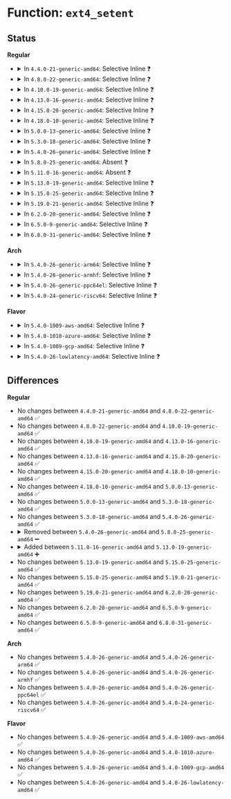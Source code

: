 # Function: <code>ext4_setent</code>

## Status
<b>Regular</b>
<ul>
<li>
<details>
<summary>In <code>4.4.0-21-generic-amd64</code>: Selective Inline ❓</summary>

```c
int ext4_setent(handle_t * handle, struct ext4_renament * ent, unsigned int ino, unsigned int file_type)
```

```json
{
  "name": "ext4_setent",
  "collision_type": "Unique Static",
  "inline_type": "Selective",
  "funcs": [
    {
      "addr": 18446744071581609184,
      "name": "ext4_setent",
      "external": false,
      "loc": "fs/ext4/namei.c:3341",
      "file": "fs/ext4/namei.c",
      "inline": "not declared, inlined",
      "caller_inline": [],
      "caller_func": [
        "fs/ext4/namei.c:ext4_cross_rename",
        "fs/ext4/namei.c:ext4_cross_rename",
        "fs/ext4/namei.c:ext4_rename",
        "fs/ext4/namei.c:ext4_rename"
      ]
    }
  ],
  "symbols": [
    {
      "addr": 18446744071581609184,
      "name": "ext4_setent",
      "section": ".text",
      "bind": "STB_LOCAL",
      "size": 284
    }
  ]
}
```
</details>
</li>
<li>
<details>
<summary>In <code>4.8.0-22-generic-amd64</code>: Selective Inline ❓</summary>

```c
int ext4_setent(handle_t * handle, struct ext4_renament * ent, unsigned int ino, unsigned int file_type)
```

```json
{
  "name": "ext4_setent",
  "collision_type": "Unique Static",
  "inline_type": "Selective",
  "funcs": [
    {
      "addr": 18446744071581801504,
      "name": "ext4_setent",
      "external": false,
      "loc": "fs/ext4/namei.c:3370",
      "file": "fs/ext4/namei.c",
      "inline": "not declared, inlined",
      "caller_inline": [],
      "caller_func": [
        "fs/ext4/namei.c:ext4_cross_rename",
        "fs/ext4/namei.c:ext4_cross_rename",
        "fs/ext4/namei.c:ext4_rename",
        "fs/ext4/namei.c:ext4_rename"
      ]
    }
  ],
  "symbols": [
    {
      "addr": 18446744071581801504,
      "name": "ext4_setent",
      "section": ".text",
      "bind": "STB_LOCAL",
      "size": 295
    }
  ]
}
```
</details>
</li>
<li>
<details>
<summary>In <code>4.10.0-19-generic-amd64</code>: Selective Inline ❓</summary>

```c
int ext4_setent(handle_t * handle, struct ext4_renament * ent, unsigned int ino, unsigned int file_type)
```

```json
{
  "name": "ext4_setent",
  "collision_type": "Unique Static",
  "inline_type": "Selective",
  "funcs": [
    {
      "addr": 18446744071581890976,
      "name": "ext4_setent",
      "external": false,
      "loc": "fs/ext4/namei.c:3372",
      "file": "fs/ext4/namei.c",
      "inline": "not declared, inlined",
      "caller_inline": [],
      "caller_func": [
        "fs/ext4/namei.c:ext4_cross_rename",
        "fs/ext4/namei.c:ext4_cross_rename",
        "fs/ext4/namei.c:ext4_rename",
        "fs/ext4/namei.c:ext4_rename"
      ]
    }
  ],
  "symbols": [
    {
      "addr": 18446744071581890976,
      "name": "ext4_setent",
      "section": ".text",
      "bind": "STB_LOCAL",
      "size": 261
    }
  ]
}
```
</details>
</li>
<li>
<details>
<summary>In <code>4.13.0-16-generic-amd64</code>: Selective Inline ❓</summary>

```c
int ext4_setent(handle_t * handle, struct ext4_renament * ent, unsigned int ino, unsigned int file_type)
```

```json
{
  "name": "ext4_setent",
  "collision_type": "Unique Static",
  "inline_type": "Selective",
  "funcs": [
    {
      "addr": 18446744071582085792,
      "name": "ext4_setent",
      "external": false,
      "loc": "fs/ext4/namei.c:3360",
      "file": "fs/ext4/namei.c",
      "inline": "not declared, inlined",
      "caller_inline": [],
      "caller_func": [
        "fs/ext4/namei.c:ext4_cross_rename",
        "fs/ext4/namei.c:ext4_cross_rename",
        "fs/ext4/namei.c:ext4_rename",
        "fs/ext4/namei.c:ext4_rename"
      ]
    }
  ],
  "symbols": [
    {
      "addr": 18446744071582085792,
      "name": "ext4_setent",
      "section": ".text",
      "bind": "STB_LOCAL",
      "size": 266
    }
  ]
}
```
</details>
</li>
<li>
<details>
<summary>In <code>4.15.0-20-generic-amd64</code>: Selective Inline ❓</summary>

```c
int ext4_setent(handle_t * handle, struct ext4_renament * ent, unsigned int ino, unsigned int file_type)
```

```json
{
  "name": "ext4_setent",
  "collision_type": "Unique Static",
  "inline_type": "Selective",
  "funcs": [
    {
      "addr": 18446744071582235408,
      "name": "ext4_setent",
      "external": false,
      "loc": "fs/ext4/namei.c:3356",
      "file": "fs/ext4/namei.c",
      "inline": "not declared, inlined",
      "caller_inline": [],
      "caller_func": [
        "fs/ext4/namei.c:ext4_cross_rename",
        "fs/ext4/namei.c:ext4_cross_rename",
        "fs/ext4/namei.c:ext4_rename",
        "fs/ext4/namei.c:ext4_rename"
      ]
    }
  ],
  "symbols": [
    {
      "addr": 18446744071582235408,
      "name": "ext4_setent",
      "section": ".text",
      "bind": "STB_LOCAL",
      "size": 266
    }
  ]
}
```
</details>
</li>
<li>
<details>
<summary>In <code>4.18.0-10-generic-amd64</code>: Selective Inline ❓</summary>

```c
int ext4_setent(handle_t * handle, struct ext4_renament * ent, unsigned int ino, unsigned int file_type)
```

```json
{
  "name": "ext4_setent",
  "collision_type": "Unique Static",
  "inline_type": "Selective",
  "funcs": [
    {
      "addr": 18446744071582425568,
      "name": "ext4_setent",
      "external": false,
      "loc": "fs/ext4/namei.c:3328",
      "file": "fs/ext4/namei.c",
      "inline": "not declared, inlined",
      "caller_inline": [],
      "caller_func": [
        "fs/ext4/namei.c:ext4_cross_rename",
        "fs/ext4/namei.c:ext4_cross_rename",
        "fs/ext4/namei.c:ext4_rename",
        "fs/ext4/namei.c:ext4_rename"
      ]
    }
  ],
  "symbols": [
    {
      "addr": 18446744071582425568,
      "name": "ext4_setent",
      "section": ".text",
      "bind": "STB_LOCAL",
      "size": 325
    }
  ]
}
```
</details>
</li>
<li>
<details>
<summary>In <code>5.0.0-13-generic-amd64</code>: Selective Inline ❓</summary>

```c
int ext4_setent(handle_t * handle, struct ext4_renament * ent, unsigned int ino, unsigned int file_type)
```

```json
{
  "name": "ext4_setent",
  "collision_type": "Unique Static",
  "inline_type": "Selective",
  "funcs": [
    {
      "addr": 18446744071582525088,
      "name": "ext4_setent",
      "external": false,
      "loc": "fs/ext4/namei.c:3331",
      "file": "fs/ext4/namei.c",
      "inline": "not declared, inlined",
      "caller_inline": [],
      "caller_func": [
        "fs/ext4/namei.c:ext4_cross_rename",
        "fs/ext4/namei.c:ext4_cross_rename",
        "fs/ext4/namei.c:ext4_rename",
        "fs/ext4/namei.c:ext4_rename"
      ]
    }
  ],
  "symbols": [
    {
      "addr": 18446744071582525088,
      "name": "ext4_setent",
      "section": ".text",
      "bind": "STB_LOCAL",
      "size": 325
    }
  ]
}
```
</details>
</li>
<li>
<details>
<summary>In <code>5.3.0-18-generic-amd64</code>: Selective Inline ❓</summary>

```c
int ext4_setent(handle_t * handle, struct ext4_renament * ent, unsigned int ino, unsigned int file_type)
```

```json
{
  "name": "ext4_setent",
  "collision_type": "Unique Static",
  "inline_type": "Selective",
  "funcs": [
    {
      "addr": 18446744071582693584,
      "name": "ext4_setent",
      "external": false,
      "loc": "fs/ext4/namei.c:3499",
      "file": "fs/ext4/namei.c",
      "inline": "not declared, inlined",
      "caller_inline": [],
      "caller_func": [
        "fs/ext4/namei.c:ext4_cross_rename",
        "fs/ext4/namei.c:ext4_cross_rename",
        "fs/ext4/namei.c:ext4_rename",
        "fs/ext4/namei.c:ext4_rename"
      ]
    }
  ],
  "symbols": [
    {
      "addr": 18446744071582693584,
      "name": "ext4_setent",
      "section": ".text",
      "bind": "STB_LOCAL",
      "size": 325
    }
  ]
}
```
</details>
</li>
<li>
<details>
<summary>In <code>5.4.0-26-generic-amd64</code>: Selective Inline ❓</summary>

```c
int ext4_setent(handle_t * handle, struct ext4_renament * ent, unsigned int ino, unsigned int file_type)
```

```json
{
  "name": "ext4_setent",
  "collision_type": "Unique Static",
  "inline_type": "Selective",
  "funcs": [
    {
      "addr": 18446744071582795776,
      "name": "ext4_setent",
      "external": false,
      "loc": "fs/ext4/namei.c:3510",
      "file": "fs/ext4/namei.c",
      "inline": "not declared, inlined",
      "caller_inline": [],
      "caller_func": [
        "fs/ext4/namei.c:ext4_cross_rename",
        "fs/ext4/namei.c:ext4_cross_rename",
        "fs/ext4/namei.c:ext4_rename",
        "fs/ext4/namei.c:ext4_rename"
      ]
    }
  ],
  "symbols": [
    {
      "addr": 18446744071582795776,
      "name": "ext4_setent",
      "section": ".text",
      "bind": "STB_LOCAL",
      "size": 325
    }
  ]
}
```
</details>
</li>
<li>
<details>
<summary>In <code>5.8.0-25-generic-amd64</code>: Absent ❓</summary>

```json
{
  "name": "ext4_setent",
  "collision_type": "Unique Static",
  "inline_type": "Selective",
  "funcs": [
    {
      "addr": 18446744071583115774,
      "name": "ext4_setent",
      "external": false,
      "loc": "fs/ext4/namei.c:3549",
      "file": "fs/ext4/namei.c",
      "inline": "not declared, inlined",
      "caller_inline": [
        "fs/ext4/namei.c:ext4_cross_rename",
        "fs/ext4/namei.c:ext4_cross_rename",
        "fs/ext4/namei.c:ext4_rename",
        "fs/ext4/namei.c:ext4_rename"
      ],
      "caller_func": [
        "fs/ext4/namei.c:ext4_cross_rename",
        "fs/ext4/namei.c:ext4_cross_rename",
        "fs/ext4/namei.c:ext4_rename",
        "fs/ext4/namei.c:ext4_rename"
      ]
    }
  ],
  "symbols": [
    {
      "addr": 18446744071583108976,
      "name": "ext4_setent.part.0",
      "section": ".text",
      "bind": "STB_LOCAL",
      "size": 280
    }
  ]
}
```
</details>
</li>
<li>
<details>
<summary>In <code>5.11.0-16-generic-amd64</code>: Absent ❓</summary>

```json
{
  "name": "ext4_setent",
  "collision_type": "Unique Static",
  "inline_type": "Selective",
  "funcs": [
    {
      "addr": 18446744071583194786,
      "name": "ext4_setent",
      "external": false,
      "loc": "fs/ext4/namei.c:3577",
      "file": "fs/ext4/namei.c",
      "inline": "not declared, inlined",
      "caller_inline": [
        "fs/ext4/namei.c:ext4_cross_rename",
        "fs/ext4/namei.c:ext4_cross_rename",
        "fs/ext4/namei.c:ext4_rename",
        "fs/ext4/namei.c:ext4_rename",
        "fs/ext4/namei.c:ext4_resetent"
      ],
      "caller_func": [
        "fs/ext4/namei.c:ext4_cross_rename",
        "fs/ext4/namei.c:ext4_cross_rename",
        "fs/ext4/namei.c:ext4_rename",
        "fs/ext4/namei.c:ext4_rename",
        "fs/ext4/namei.c:ext4_resetent"
      ]
    }
  ],
  "symbols": [
    {
      "addr": 18446744071583189456,
      "name": "ext4_setent.part.0",
      "section": ".text",
      "bind": "STB_LOCAL",
      "size": 258
    }
  ]
}
```
</details>
</li>
<li>
<details>
<summary>In <code>5.13.0-19-generic-amd64</code>: Selective Inline ❓</summary>

```c
int ext4_setent(handle_t * handle, struct ext4_renament * ent, unsigned int ino, unsigned int file_type)
```

```json
{
  "name": "ext4_setent",
  "collision_type": "Unique Static",
  "inline_type": "Selective",
  "funcs": [
    {
      "addr": 18446744071583217024,
      "name": "ext4_setent",
      "external": false,
      "loc": "fs/ext4/namei.c:3707",
      "file": "fs/ext4/namei.c",
      "inline": "not declared, inlined",
      "caller_inline": [],
      "caller_func": [
        "fs/ext4/namei.c:ext4_cross_rename",
        "fs/ext4/namei.c:ext4_cross_rename",
        "fs/ext4/namei.c:ext4_rename",
        "fs/ext4/namei.c:ext4_rename",
        "fs/ext4/namei.c:ext4_resetent"
      ]
    }
  ],
  "symbols": [
    {
      "addr": 18446744071583217024,
      "name": "ext4_setent",
      "section": ".text",
      "bind": "STB_LOCAL",
      "size": 318
    }
  ]
}
```
</details>
</li>
<li>
<details>
<summary>In <code>5.15.0-25-generic-amd64</code>: Selective Inline ❓</summary>

```c
int ext4_setent(handle_t * handle, struct ext4_renament * ent, unsigned int ino, unsigned int file_type)
```

```json
{
  "name": "ext4_setent",
  "collision_type": "Unique Static",
  "inline_type": "Selective",
  "funcs": [
    {
      "addr": 18446744071583561056,
      "name": "ext4_setent",
      "external": false,
      "loc": "fs/ext4/namei.c:3536",
      "file": "fs/ext4/namei.c",
      "inline": "not declared, inlined",
      "caller_inline": [],
      "caller_func": [
        "fs/ext4/namei.c:ext4_cross_rename",
        "fs/ext4/namei.c:ext4_cross_rename",
        "fs/ext4/namei.c:ext4_rename",
        "fs/ext4/namei.c:ext4_rename",
        "fs/ext4/namei.c:ext4_resetent"
      ]
    }
  ],
  "symbols": [
    {
      "addr": 18446744071583561056,
      "name": "ext4_setent",
      "section": ".text",
      "bind": "STB_LOCAL",
      "size": 331
    }
  ]
}
```
</details>
</li>
<li>
<details>
<summary>In <code>5.19.0-21-generic-amd64</code>: Selective Inline ❓</summary>

```c
int ext4_setent(handle_t * handle, struct ext4_renament * ent, unsigned int ino, unsigned int file_type)
```

```json
{
  "name": "ext4_setent",
  "collision_type": "Unique Static",
  "inline_type": "Selective",
  "funcs": [
    {
      "addr": 18446744071584097344,
      "name": "ext4_setent",
      "external": false,
      "loc": "fs/ext4/namei.c:3593",
      "file": "fs/ext4/namei.c",
      "inline": "not declared, inlined",
      "caller_inline": [],
      "caller_func": [
        "fs/ext4/namei.c:ext4_cross_rename",
        "fs/ext4/namei.c:ext4_cross_rename",
        "fs/ext4/namei.c:ext4_rename",
        "fs/ext4/namei.c:ext4_rename",
        "fs/ext4/namei.c:ext4_resetent"
      ]
    }
  ],
  "symbols": [
    {
      "addr": 18446744071584097344,
      "name": "ext4_setent",
      "section": ".text",
      "bind": "STB_LOCAL",
      "size": 349
    }
  ]
}
```
</details>
</li>
<li>
<details>
<summary>In <code>6.2.0-20-generic-amd64</code>: Selective Inline ❓</summary>

```c
int ext4_setent(handle_t * handle, struct ext4_renament * ent, unsigned int ino, unsigned int file_type)
```

```json
{
  "name": "ext4_setent",
  "collision_type": "Unique Static",
  "inline_type": "Selective",
  "funcs": [
    {
      "addr": 18446744071584730960,
      "name": "ext4_setent",
      "external": false,
      "loc": "fs/ext4/namei.c:3610",
      "file": "fs/ext4/namei.c",
      "inline": "not declared, inlined",
      "caller_inline": [],
      "caller_func": [
        "fs/ext4/namei.c:ext4_cross_rename",
        "fs/ext4/namei.c:ext4_cross_rename",
        "fs/ext4/namei.c:ext4_rename",
        "fs/ext4/namei.c:ext4_rename",
        "fs/ext4/namei.c:ext4_resetent"
      ]
    }
  ],
  "symbols": [
    {
      "addr": 18446744071584730960,
      "name": "ext4_setent",
      "section": ".text",
      "bind": "STB_LOCAL",
      "size": 290
    }
  ]
}
```
</details>
</li>
<li>
<details>
<summary>In <code>6.5.0-9-generic-amd64</code>: Selective Inline ❓</summary>

```c
int ext4_setent(handle_t * handle, struct ext4_renament * ent, unsigned int ino, unsigned int file_type)
```

```json
{
  "name": "ext4_setent",
  "collision_type": "Unique Static",
  "inline_type": "Selective",
  "funcs": [
    {
      "addr": 18446744071584954288,
      "name": "ext4_setent",
      "external": false,
      "loc": "fs/ext4/namei.c:3632",
      "file": "fs/ext4/namei.c",
      "inline": "not declared, inlined",
      "caller_inline": [],
      "caller_func": [
        "fs/ext4/namei.c:ext4_cross_rename",
        "fs/ext4/namei.c:ext4_cross_rename",
        "fs/ext4/namei.c:ext4_rename",
        "fs/ext4/namei.c:ext4_rename",
        "fs/ext4/namei.c:ext4_resetent"
      ]
    }
  ],
  "symbols": [
    {
      "addr": 18446744071584954288,
      "name": "ext4_setent",
      "section": ".text",
      "bind": "STB_LOCAL",
      "size": 280
    }
  ]
}
```
</details>
</li>
<li>
<details>
<summary>In <code>6.8.0-31-generic-amd64</code>: Selective Inline ❓</summary>

```c
int ext4_setent(handle_t * handle, struct ext4_renament * ent, unsigned int ino, unsigned int file_type)
```

```json
{
  "name": "ext4_setent",
  "collision_type": "Unique Static",
  "inline_type": "Selective",
  "funcs": [
    {
      "addr": 18446744071585185632,
      "name": "ext4_setent",
      "external": false,
      "loc": "fs/ext4/namei.c:3641",
      "file": "fs/ext4/namei.c",
      "inline": "not declared, inlined",
      "caller_inline": [],
      "caller_func": [
        "fs/ext4/namei.c:ext4_cross_rename",
        "fs/ext4/namei.c:ext4_cross_rename",
        "fs/ext4/namei.c:ext4_rename",
        "fs/ext4/namei.c:ext4_rename",
        "fs/ext4/namei.c:ext4_resetent"
      ]
    }
  ],
  "symbols": [
    {
      "addr": 18446744071585185632,
      "name": "ext4_setent",
      "section": ".text",
      "bind": "STB_LOCAL",
      "size": 267
    }
  ]
}
```
</details>
</li>
</ul>
<b>Arch</b>
<ul>
<li>
<details>
<summary>In <code>5.4.0-26-generic-arm64</code>: Selective Inline ❓</summary>

```c
int ext4_setent(handle_t * handle, struct ext4_renament * ent, unsigned int ino, unsigned int file_type)
```

```json
{
  "name": "ext4_setent",
  "collision_type": "Unique Static",
  "inline_type": "Selective",
  "funcs": [
    {
      "addr": 18446603336494465896,
      "name": "ext4_setent",
      "external": false,
      "loc": "fs/ext4/namei.c:3510",
      "file": "fs/ext4/namei.c",
      "inline": "not declared, inlined",
      "caller_inline": [],
      "caller_func": [
        "fs/ext4/namei.c:ext4_cross_rename",
        "fs/ext4/namei.c:ext4_cross_rename",
        "fs/ext4/namei.c:ext4_rename",
        "fs/ext4/namei.c:ext4_rename"
      ]
    }
  ],
  "symbols": [
    {
      "addr": 18446603336494465896,
      "name": "ext4_setent",
      "section": ".text",
      "bind": "STB_LOCAL",
      "size": 360
    }
  ]
}
```
</details>
</li>
<li>
<details>
<summary>In <code>5.4.0-26-generic-armhf</code>: Selective Inline ❓</summary>

```c
int ext4_setent(handle_t * handle, struct ext4_renament * ent, unsigned int ino, unsigned int file_type)
```

```json
{
  "name": "ext4_setent",
  "collision_type": "Unique Static",
  "inline_type": "Selective",
  "funcs": [
    {
      "addr": 3227902116,
      "name": "ext4_setent",
      "external": false,
      "loc": "fs/ext4/namei.c:3510",
      "file": "fs/ext4/namei.c",
      "inline": "not declared, inlined",
      "caller_inline": [],
      "caller_func": [
        "fs/ext4/namei.c:ext4_cross_rename",
        "fs/ext4/namei.c:ext4_cross_rename",
        "fs/ext4/namei.c:ext4_rename",
        "fs/ext4/namei.c:ext4_rename"
      ]
    }
  ],
  "symbols": [
    {
      "addr": 3227902116,
      "name": "ext4_setent",
      "section": ".text",
      "bind": "STB_LOCAL",
      "size": 420
    }
  ]
}
```
</details>
</li>
<li>
<details>
<summary>In <code>5.4.0-26-generic-ppc64el</code>: Selective Inline ❓</summary>

```c
int ext4_setent(handle_t * handle, struct ext4_renament * ent, unsigned int ino, unsigned int file_type)
```

```json
{
  "name": "ext4_setent",
  "collision_type": "Unique Static",
  "inline_type": "Selective",
  "funcs": [
    {
      "addr": 13835058055288222432,
      "name": "ext4_setent",
      "external": false,
      "loc": "fs/ext4/namei.c:3510",
      "file": "fs/ext4/namei.c",
      "inline": "not declared, inlined",
      "caller_inline": [],
      "caller_func": [
        "fs/ext4/namei.c:ext4_cross_rename",
        "fs/ext4/namei.c:ext4_cross_rename",
        "fs/ext4/namei.c:ext4_rename",
        "fs/ext4/namei.c:ext4_rename"
      ]
    }
  ],
  "symbols": [
    {
      "addr": 13835058055288222432,
      "name": "ext4_setent",
      "section": ".text",
      "bind": "STB_LOCAL",
      "size": 440
    }
  ]
}
```
</details>
</li>
<li>
<details>
<summary>In <code>5.4.0-24-generic-riscv64</code>: Selective Inline ❓</summary>

```c
int ext4_setent(handle_t * handle, struct ext4_renament * ent, unsigned int ino, unsigned int file_type)
```

```json
{
  "name": "ext4_setent",
  "collision_type": "Unique Static",
  "inline_type": "Selective",
  "funcs": [
    {
      "addr": 18446743936273872108,
      "name": "ext4_setent",
      "external": false,
      "loc": "fs/ext4/namei.c:3510",
      "file": "fs/ext4/namei.c",
      "inline": "not declared, inlined",
      "caller_inline": [],
      "caller_func": [
        "fs/ext4/namei.c:ext4_cross_rename",
        "fs/ext4/namei.c:ext4_cross_rename",
        "fs/ext4/namei.c:ext4_rename",
        "fs/ext4/namei.c:ext4_rename"
      ]
    }
  ],
  "symbols": [
    {
      "addr": 18446743936273872108,
      "name": "ext4_setent",
      "section": ".text",
      "bind": "STB_LOCAL",
      "size": 278
    }
  ]
}
```
</details>
</li>
</ul>
<b>Flavor</b>
<ul>
<li>
<details>
<summary>In <code>5.4.0-1009-aws-amd64</code>: Selective Inline ❓</summary>

```c
int ext4_setent(handle_t * handle, struct ext4_renament * ent, unsigned int ino, unsigned int file_type)
```

```json
{
  "name": "ext4_setent",
  "collision_type": "Unique Static",
  "inline_type": "Selective",
  "funcs": [
    {
      "addr": 18446744071582764512,
      "name": "ext4_setent",
      "external": false,
      "loc": "fs/ext4/namei.c:3510",
      "file": "fs/ext4/namei.c",
      "inline": "not declared, inlined",
      "caller_inline": [],
      "caller_func": [
        "fs/ext4/namei.c:ext4_cross_rename",
        "fs/ext4/namei.c:ext4_cross_rename",
        "fs/ext4/namei.c:ext4_rename",
        "fs/ext4/namei.c:ext4_rename"
      ]
    }
  ],
  "symbols": [
    {
      "addr": 18446744071582764512,
      "name": "ext4_setent",
      "section": ".text",
      "bind": "STB_LOCAL",
      "size": 325
    }
  ]
}
```
</details>
</li>
<li>
<details>
<summary>In <code>5.4.0-1010-azure-amd64</code>: Selective Inline ❓</summary>

```c
int ext4_setent(handle_t * handle, struct ext4_renament * ent, unsigned int ino, unsigned int file_type)
```

```json
{
  "name": "ext4_setent",
  "collision_type": "Unique Static",
  "inline_type": "Selective",
  "funcs": [
    {
      "addr": 18446744071582701680,
      "name": "ext4_setent",
      "external": false,
      "loc": "fs/ext4/namei.c:3510",
      "file": "fs/ext4/namei.c",
      "inline": "not declared, inlined",
      "caller_inline": [],
      "caller_func": [
        "fs/ext4/namei.c:ext4_cross_rename",
        "fs/ext4/namei.c:ext4_cross_rename",
        "fs/ext4/namei.c:ext4_rename",
        "fs/ext4/namei.c:ext4_rename"
      ]
    }
  ],
  "symbols": [
    {
      "addr": 18446744071582701680,
      "name": "ext4_setent",
      "section": ".text",
      "bind": "STB_LOCAL",
      "size": 325
    }
  ]
}
```
</details>
</li>
<li>
<details>
<summary>In <code>5.4.0-1009-gcp-amd64</code>: Selective Inline ❓</summary>

```c
int ext4_setent(handle_t * handle, struct ext4_renament * ent, unsigned int ino, unsigned int file_type)
```

```json
{
  "name": "ext4_setent",
  "collision_type": "Unique Static",
  "inline_type": "Selective",
  "funcs": [
    {
      "addr": 18446744071582754752,
      "name": "ext4_setent",
      "external": false,
      "loc": "fs/ext4/namei.c:3510",
      "file": "fs/ext4/namei.c",
      "inline": "not declared, inlined",
      "caller_inline": [],
      "caller_func": [
        "fs/ext4/namei.c:ext4_cross_rename",
        "fs/ext4/namei.c:ext4_cross_rename",
        "fs/ext4/namei.c:ext4_rename",
        "fs/ext4/namei.c:ext4_rename"
      ]
    }
  ],
  "symbols": [
    {
      "addr": 18446744071582754752,
      "name": "ext4_setent",
      "section": ".text",
      "bind": "STB_LOCAL",
      "size": 325
    }
  ]
}
```
</details>
</li>
<li>
<details>
<summary>In <code>5.4.0-26-lowlatency-amd64</code>: Selective Inline ❓</summary>

```c
int ext4_setent(handle_t * handle, struct ext4_renament * ent, unsigned int ino, unsigned int file_type)
```

```json
{
  "name": "ext4_setent",
  "collision_type": "Unique Static",
  "inline_type": "Selective",
  "funcs": [
    {
      "addr": 18446744071582839648,
      "name": "ext4_setent",
      "external": false,
      "loc": "fs/ext4/namei.c:3510",
      "file": "fs/ext4/namei.c",
      "inline": "not declared, inlined",
      "caller_inline": [],
      "caller_func": [
        "fs/ext4/namei.c:ext4_cross_rename",
        "fs/ext4/namei.c:ext4_cross_rename",
        "fs/ext4/namei.c:ext4_rename",
        "fs/ext4/namei.c:ext4_rename"
      ]
    }
  ],
  "symbols": [
    {
      "addr": 18446744071582839648,
      "name": "ext4_setent",
      "section": ".text",
      "bind": "STB_LOCAL",
      "size": 325
    }
  ]
}
```
</details>
</li>
</ul>

## Differences
<b>Regular</b>
<ul>
<li>
No changes between <code>4.4.0-21-generic-amd64</code> and <code>4.8.0-22-generic-amd64</code> ✅
</li>
<li>
No changes between <code>4.8.0-22-generic-amd64</code> and <code>4.10.0-19-generic-amd64</code> ✅
</li>
<li>
No changes between <code>4.10.0-19-generic-amd64</code> and <code>4.13.0-16-generic-amd64</code> ✅
</li>
<li>
No changes between <code>4.13.0-16-generic-amd64</code> and <code>4.15.0-20-generic-amd64</code> ✅
</li>
<li>
No changes between <code>4.15.0-20-generic-amd64</code> and <code>4.18.0-10-generic-amd64</code> ✅
</li>
<li>
No changes between <code>4.18.0-10-generic-amd64</code> and <code>5.0.0-13-generic-amd64</code> ✅
</li>
<li>
No changes between <code>5.0.0-13-generic-amd64</code> and <code>5.3.0-18-generic-amd64</code> ✅
</li>
<li>
No changes between <code>5.3.0-18-generic-amd64</code> and <code>5.4.0-26-generic-amd64</code> ✅
</li>
<li>
<details>
<summary>Removed between <code>5.4.0-26-generic-amd64</code> and <code>5.8.0-25-generic-amd64</code> ➖</summary>

```c
int ext4_setent(handle_t * handle, struct ext4_renament * ent, unsigned int ino, unsigned int file_type)
```
</details>
</li>
<li>
<details>
<summary>Added between <code>5.11.0-16-generic-amd64</code> and <code>5.13.0-19-generic-amd64</code> ➕</summary>

```c
int ext4_setent(handle_t * handle, struct ext4_renament * ent, unsigned int ino, unsigned int file_type)
```
</details>
</li>
<li>
No changes between <code>5.13.0-19-generic-amd64</code> and <code>5.15.0-25-generic-amd64</code> ✅
</li>
<li>
No changes between <code>5.15.0-25-generic-amd64</code> and <code>5.19.0-21-generic-amd64</code> ✅
</li>
<li>
No changes between <code>5.19.0-21-generic-amd64</code> and <code>6.2.0-20-generic-amd64</code> ✅
</li>
<li>
No changes between <code>6.2.0-20-generic-amd64</code> and <code>6.5.0-9-generic-amd64</code> ✅
</li>
<li>
No changes between <code>6.5.0-9-generic-amd64</code> and <code>6.8.0-31-generic-amd64</code> ✅
</li>
</ul>
<b>Arch</b>
<ul>
<li>
No changes between <code>5.4.0-26-generic-amd64</code> and <code>5.4.0-26-generic-arm64</code> ✅
</li>
<li>
No changes between <code>5.4.0-26-generic-amd64</code> and <code>5.4.0-26-generic-armhf</code> ✅
</li>
<li>
No changes between <code>5.4.0-26-generic-amd64</code> and <code>5.4.0-26-generic-ppc64el</code> ✅
</li>
<li>
No changes between <code>5.4.0-26-generic-amd64</code> and <code>5.4.0-24-generic-riscv64</code> ✅
</li>
</ul>
<b>Flavor</b>
<ul>
<li>
No changes between <code>5.4.0-26-generic-amd64</code> and <code>5.4.0-1009-aws-amd64</code> ✅
</li>
<li>
No changes between <code>5.4.0-26-generic-amd64</code> and <code>5.4.0-1010-azure-amd64</code> ✅
</li>
<li>
No changes between <code>5.4.0-26-generic-amd64</code> and <code>5.4.0-1009-gcp-amd64</code> ✅
</li>
<li>
No changes between <code>5.4.0-26-generic-amd64</code> and <code>5.4.0-26-lowlatency-amd64</code> ✅
</li>
</ul>

